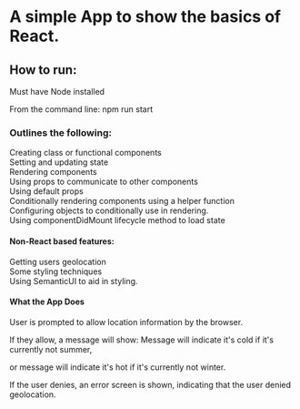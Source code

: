 # A simple App to show the basics of React.

## How to run:

Must have Node installed

From the command line: npm run start


### Outlines the following:

Creating class or functional components\
Setting and updating state\
Rendering components \
Using props to communicate to other components\
Using default props\
Conditionally rendering components using a helper function\
Configuring objects to conditionally use in rendering. \
Using componentDidMount lifecycle method to load state


#### Non-React based features:
Getting users geolocation\
Some styling techniques\
Using SemanticUI to aid in styling.

#### What the App Does

User is prompted to allow location information by the browser.

If they allow, a message will show: Message will indicate it's cold if it's currently not summer,

or message will indicate it's hot if it's currently not winter. 

If the user denies, an error screen is shown, indicating that the user denied geolocation.
